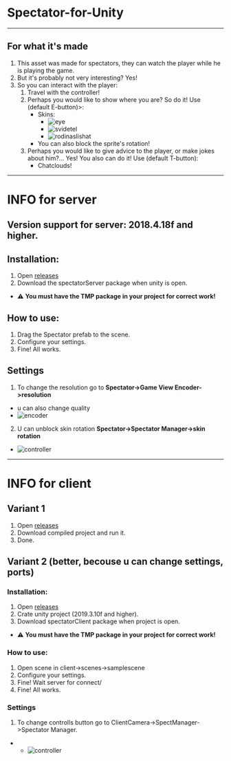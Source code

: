 # Spectator-for-Unity
____
## For what it's made
 1. This asset was made for spectators, they can watch the player while he is playing the game.
 2. But it's probably not very interesting? Yes!
 3. So you can interact with the player:
     1. Travel with the controller!
     2. Perhaps you would like to show where you are?  So do it! Use (default  E-button)>:
           - Skins:
             - ![eye](https://media.githubusercontent.com/media/mentoster/Spectator-for-Unity/master/images/eye.png) 
             - ![svidetel](https://media.githubusercontent.com/media/mentoster/Spectator-for-Unity/master/images/svid.png)
             - ![rodinaslishat](https://media.githubusercontent.com/media/mentoster/Spectator-for-Unity/master/images/Spy.png)
           - You can also block the sprite's rotation! 
     3. Perhaps you would like to give advice to the player, or make jokes about him?... Yes! You also can do it! Use (default  T-button):
          - Chatclouds!
____
# INFO for server
## Version support for server: **2018.4.18f and higher.**
## Installation:
1. Open [releases](https://github.com/mentoster/Spectator-for-Unity/releases)
2. Download the spectatorServer package when unity is open.
- :warning: **You must have the TMP package in your project for correct work!**
## How to use:
1. Drag the Spectator prefab to the scene.
2. Configure your settings.
3. Fine! All works. 
## Settings 
1. To change the resolution  go to **Spectator->Game View Encoder->resolution** 
- u can also change quality
- ![encoder](https://media.githubusercontent.com/media/mentoster/Spectator-for-Unity/master/images/videoEncoder.png)
2. U can unblock skin rotation **Spectator->Spectator Manager->skin rotation**
- ![controller](https://media.githubusercontent.com/media/mentoster/Spectator-for-Unity/master/images/controller.png)
____
# INFO for client
## Variant 1
1. Open [releases](https://github.com/mentoster/Spectator-for-Unity/releases)
2. Download compiled project and run it.
3. Done.
## Variant 2 (better, becouse u can change settings, ports)
### Installation:
1. Open [releases](https://github.com/mentoster/Spectator-for-Unity/releases)
2. Crate unity project (2019.3.10f and higher).
3. Download spectatorClient package when project is open.
- :warning: **You must have the TMP package in your project for correct work!**
### How to use:
1. Open scene in client->scenes->samplescene
2. Configure your settings.
3. Fine! Wait server for connect/
4. Fine! All works. 
### Settings 
1. To change controlls button   go to ClientCamera->SpectManager->Spectator Manager.
- - ![controller](https://media.githubusercontent.com/media/mentoster/Spectator-for-Unity/master/images/clientSetting.png)
